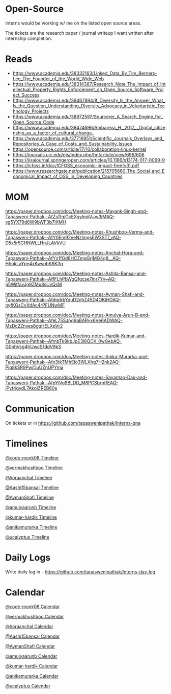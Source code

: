 # Open-Source
Interns would be working w/ me on the listed open source areas.

The tickets are the research paper / journal writeup I want written after internship completion.

# Reads

- https://www.academia.edu/38332163/Linked_Data_By_Tim_Berners-Lee_The_Founder_of_the_World_Wide_Web
- https://www.academia.edu/38314387/Research_Note_The_Impact_of_Intellectual_Property_Rights_Enforcement_on_Open_Source_Software_Project_Success
- https://www.academia.edu/39467894/If_Diversity_Is_the_Answer_What_Is_the_Question_Understanding_Diversity_Advocacy_in_Voluntaristic_Technology_Projects
- https://www.academia.edu/38972597/Sourcerer_A_Search_Engine_for_Open_Source_Code
- https://www.academia.edu/38474696/Ambareva_H._2017_._Digital_citizenship_as_a_factor_of_cultural_change_
- https://www.academia.edu/37716951/Scientific_Journals_Overlays_and_Repositories_A_Case_of_Costs_and_Sustainability_Issues
- https://opensource.com/article/17/10/collaboration-linux-kernel
- https://journals.uic.edu/ojs/index.php/fm/article/view/696/606
- https://jisajournal.springeropen.com/articles/10.1186/s13174-017-0069-9
- https://icfoss.in/doc/ICFOSS_economic-impact-free(v3).pdf
- https://www.researchgate.net/publication/215705660_The_Social_and_Economical_Impact_of_OSS_in_Developing_Countries

# MOM

https://paper.dropbox.com/doc/Meeting-notes-Mayank-Singh-and-Tapasweni-Pathak--AfZsTtgjGcEXgylmiiV~w3jMAQ-xg5YX79d8W9bWF3b7lXMH

https://paper.dropbox.com/doc/Meeting-notes-Khushboo-Verma-and-Tapasweni-Pathak--AfY0Em92eeNzImgsEW3ST7_vAQ-D5x5r5CHNWLLHnJLAVkVU

https://paper.dropbox.com/doc/Meeting-notes-Anchal-Hora-and-Tapasweni-Pathak--AfYz1fGd8HCZmgGrjMG4q8__AQ-HhokLaYpe4xKwspbK6K3q

https://paper.dropbox.com/doc/Meeting-notes-Ashita-Bansal-and-Tapasweni-Pathak--AffFLhPbWgQfgcse7lnr7Yv~AQ-g5WjtfavJg9ZMu8sUvQsM

https://paper.dropbox.com/doc/Meeting-notes-Ayman-Shafi-and-Tapasweni-Pathak--AfdqdrbYquD2nhZ45D4OKiHDAQ-nyfKGsCvXdAc4rPFUNwMF

https://paper.dropbox.com/doc/Meeting-notes-Amulya-Arun-B-and-Tapasweni-Pathak--AfeL75SJpq9aBARyx6Ve6ADWAQ-MzDc2Znves8gqHELXpVr2

https://paper.dropbox.com/doc/Meeting-notes-Hardik-Kumar-and-Tapasweni-Pathak--AfmbTk8kbJpE3l8QCK_0wGebAQ-G0phVsg4IrUwcS1ddV9kS

https://paper.dropbox.com/doc/Meeting-notes-Anika-Murarka-and-Tapasweni-Pathak--Afo3tkTMhEIo3WLXhg7H2nk2AQ-Pjq8kSR9PwjDuUZnUPYma

https://paper.dropbox.com/doc/Meeting-notes-Sayantan-Das-and-Tapasweni-Pathak--AfpYiVq9BLDD_M8PCSbrhffEAQ-iPyt4gydL7AkoIZREB60e

# Communication

On tickets or in https://github.com/tapaswenipathak/Interns-qna

# Timelines

[@code-monk08 Timeline](https://paper.dropbox.com/doc/Meeting-notes-Mayank-Singh-and-Tapasweni-Pathak--AfbuKOCVgn425DAn_~Unb6ZDAQ-xg5YX79d8W9bWF3b7lXMH)

[@vermakhushboo Timeline]() 

[@horaanchal Timeline]()

[@Aashi15bansal Timeline]()

[@AymanShafi Timeline](https://paper.dropbox.com/doc/Meeting-notes-Ayman-Shafi-and-Tapasweni-Pathak--AfjHqMNDK312YcSRoUw1_Ii7Ag-nyfKGsCvXdAc4rPFUNwMF)

[@amulyaarunb Timeline]()

[@kumar-hardik Timeline]()

[@anikamurarka Timeline]()

[@ucalyptus Timeline]()

# Daily Logs

Write daily log in - https://github.com/tapaswenipathak/Interns-day-log

# Calendar

[@code-monk08 Calendar](https://calendly.com/code-monk08)

[@vermakhushboo Calendar]()

[@horaanchal Calendar](https://calendly.com/horaanchal17/15min)

[@Aashi15bansal Calendar](https://calendly.com/its_ashita)

[@AymanShafi Calendar](https://calendly.com/ayman-shafi)

[@amulyaarunb Calendar](https://calendly.com/amulyaarunb/15min)

[@kumar-hardik Calendar]()

[@anikamurarka Calendar]()

[@ucalyptus Calendar]()
